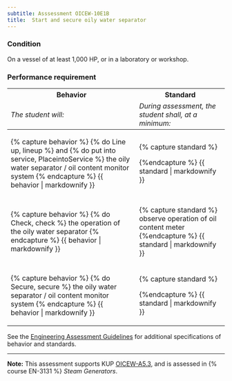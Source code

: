 ```yaml
---
subtitle: Asssessment OICEW-10E1B
title:  Start and secure oily water separator
---
```




### Condition

On a vessel of at least 1,000 HP, or in a laboratory or workshop.

### Performance requirement 

<table width='100%' class='Guidelines'>
 <thead>
 <tr>
     <th class='thirty'>Behavior</th>
     <th class='seventy'>Standard</th>
 </tr>
 <tr>
     <td><em>The student will:</em></td>
     <td><em>During assessment, the student shall, at a minimum:</em></td>
 </tr>
 </thead>
 <tbody>
 

<tr><td>

{% capture behavior %}
{% do Line up, lineup %} and {% do put into service, PlaceintoService %} the oily water separator / oil content monitor system
{% endcapture %}
{{ behavior | markdownify }}

</td><td>

{% capture standard %}

{%endcapture %}
{{ standard | markdownify }}

</td></tr>



<tr><td>

{% capture behavior %}
{% do Check, check %} the operation of the oily water separator
{% endcapture %}
{{ behavior | markdownify }}

</td><td>

{% capture standard %}
observe operation of oil content meter
{%endcapture %}
{{ standard | markdownify }}

</td></tr>



<tr><td>

{% capture behavior %}
{% do Secure, secure %} the oily water separator / oil content monitor system
{% endcapture %}
{{ behavior | markdownify }}

</td><td>

{% capture standard %}

{%endcapture %}
{{ standard | markdownify }}

</td></tr>



 </tbody>
 </table>



See the [Engineering Assessment Guidelines](guidelines) for additional specifications of behavior and standards.


*****

**Note:** This assessment supports KUP [OICEW-A5.3]({{site.baseurl}}/tables/31.html#OICEW-A5.3), and is assessed in  {% course  EN-3131 %}  *Steam Generators*. 

